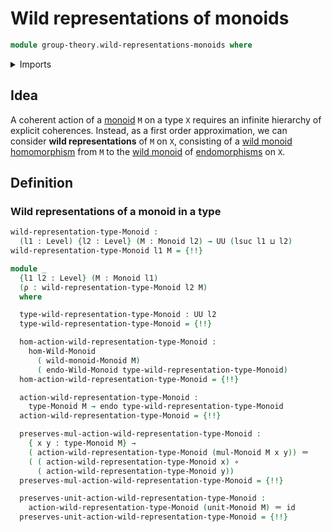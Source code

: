 # Wild representations of monoids

```agda
module group-theory.wild-representations-monoids where
```

<details><summary>Imports</summary>

```agda
open import foundation.dependent-pair-types
open import foundation.endomorphisms
open import foundation.function-types
open import foundation.identity-types
open import foundation.universe-levels

open import group-theory.monoids

open import structured-types.morphisms-wild-monoids
```

</details>

## Idea

A coherent action of a [monoid](group-theory.monoids.md) `M` on a type `X`
requires an infinite hierarchy of explicit coherences. Instead, as a first order
approximation, we can consider **wild representations** of `M` on `X`,
consisting of a
[wild monoid homomorphism](structured-types.morphisms-wild-monoids.md) from `M`
to the [wild monoid](structured-types.wild-monoids.md) of
[endomorphisms](foundation.endomorphisms.md) on `X`.

## Definition

### Wild representations of a monoid in a type

```agda
wild-representation-type-Monoid :
  (l1 : Level) {l2 : Level} (M : Monoid l2) → UU (lsuc l1 ⊔ l2)
wild-representation-type-Monoid l1 M = {!!}

module _
  {l1 l2 : Level} (M : Monoid l1)
  (ρ : wild-representation-type-Monoid l2 M)
  where

  type-wild-representation-type-Monoid : UU l2
  type-wild-representation-type-Monoid = {!!}

  hom-action-wild-representation-type-Monoid :
    hom-Wild-Monoid
      ( wild-monoid-Monoid M)
      ( endo-Wild-Monoid type-wild-representation-type-Monoid)
  hom-action-wild-representation-type-Monoid = {!!}

  action-wild-representation-type-Monoid :
    type-Monoid M → endo type-wild-representation-type-Monoid
  action-wild-representation-type-Monoid = {!!}

  preserves-mul-action-wild-representation-type-Monoid :
    { x y : type-Monoid M} →
    ( action-wild-representation-type-Monoid (mul-Monoid M x y)) ＝
    ( ( action-wild-representation-type-Monoid x) ∘
      ( action-wild-representation-type-Monoid y))
  preserves-mul-action-wild-representation-type-Monoid = {!!}

  preserves-unit-action-wild-representation-type-Monoid :
    action-wild-representation-type-Monoid (unit-Monoid M) ＝ id
  preserves-unit-action-wild-representation-type-Monoid = {!!}
```

